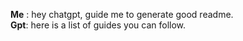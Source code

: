 **Me** :   hey chatgpt, guide me to generate good readme.<br />
**Gpt**:   here is a list of guides you can follow.
